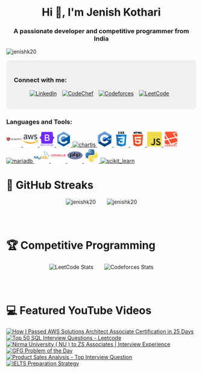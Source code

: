 <h1 align="center">Hi 👋, I'm Jenish Kothari</h1>
<h3 align="center">A passionate developer and competitive programmer from India</h3>

<p align="left"> <img src="https://komarev.com/ghpvc/?username=jenishk20&label=Profile%20views&color=0e75b6&style=flat" alt="jenishk20" /> </p>

<div style="background-color: #f0f0f0; padding: 20px; border-radius: 10px;">
  <h3 align="left">Connect with me:</h3>
  <p align="center">
    <a href="https://www.linkedin.com/in/jenishkothari/" target="_blank" title="LinkedIn"><img src="https://img.icons8.com/color/48/000000/linkedin.png" alt="LinkedIn" height="40" width="40" style="margin-right: 10px;" /></a>
    <a href="https://www.codechef.com/users/jenish_k" target="_blank" title="CodeChef"><img src="https://cdn.jsdelivr.net/npm/simple-icons@3.1.0/icons/codechef.svg" alt="CodeChef" height="40" width="40" style="margin-right: 10px;" /></a>
    <a href="https://codeforces.com/profile/jenish_k" target="_blank" title="Codeforces"><img src="https://cdn.jsdelivr.net/npm/simple-icons@3.0.1/icons/codeforces.svg" alt="Codeforces" height="40" width="40" style="margin-right: 10px;" /></a>
    <a href="https://www.leetcode.com/jenish_k" target="_blank" title="LeetCode"><img src="https://cdn.jsdelivr.net/npm/simple-icons@3.0.1/icons/leetcode.svg" alt="LeetCode" height="40" width="40" style="margin-right: 10px;" /></a>
  </p>
</div>




<h3 align="left">Languages and Tools:</h3>
<p align="left"> <a href="https://angular.io" target="_blank"> <img src="https://raw.githubusercontent.com/devicons/devicon/master/icons/angularjs/angularjs-original-wordmark.svg" alt="angularjs" width="40" height="40"/> </a> <a href="https://aws.amazon.com" target="_blank"> <img src="https://raw.githubusercontent.com/devicons/devicon/master/icons/amazonwebservices/amazonwebservices-original-wordmark.svg" alt="aws" width="40" height="40"/> </a> <a href="https://getbootstrap.com" target="_blank"> <img src="https://raw.githubusercontent.com/devicons/devicon/master/icons/bootstrap/bootstrap-plain-wordmark.svg" alt="bootstrap" width="40" height="40"/> </a> <a href="https://www.cprogramming.com/" target="_blank"> <img src="https://raw.githubusercontent.com/devicons/devicon/master/icons/c/c-original.svg" alt="c" width="40" height="40"/> </a> <a href="https://www.chartjs.org" target="_blank"> <img src="https://www.chartjs.org/media/logo-title.svg" alt="chartjs" width="40" height="40"/> </a> <a href="https://www.w3schools.com/cpp/" target="_blank"> <img src="https://raw.githubusercontent.com/devicons/devicon/master/icons/cplusplus/cplusplus-original.svg" alt="cplusplus" width="40" height="40"/> </a> <a href="https://www.w3schools.com/css/" target="_blank"> <img src="https://raw.githubusercontent.com/devicons/devicon/master/icons/css3/css3-original-wordmark.svg" alt="css3" width="40" height="40"/> </a> <a href="https://www.w3.org/html/" target="_blank"> <img src="https://raw.githubusercontent.com/devicons/devicon/master/icons/html5/html5-original-wordmark.svg" alt="html5" width="40" height="40"/> </a> <a href="https://developer.mozilla.org/en-US/docs/Web/JavaScript" target="_blank"> <img src="https://raw.githubusercontent.com/devicons/devicon/master/icons/javascript/javascript-original.svg" alt="javascript" width="40" height="40"/> </a> <a href="https://laravel.com/" target="_blank"> <img src="https://raw.githubusercontent.com/devicons/devicon/master/icons/laravel/laravel-plain-wordmark.svg" alt="laravel" width="40" height="40"/> </a> <a href="https://mariadb.org/" target="_blank"> <img src="https://www.vectorlogo.zone/logos/mariadb/mariadb-icon.svg" alt="mariadb" width="40" height="40"/> </a> <a href="https://www.mysql.com/" target="_blank"> <img src="https://raw.githubusercontent.com/devicons/devicon/master/icons/mysql/mysql-original-wordmark.svg" alt="mysql" width="40" height="40"/> </a> <a href="https://www.oracle.com/" target="_blank"> <img src="https://raw.githubusercontent.com/devicons/devicon/master/icons/oracle/oracle-original.svg" alt="oracle" width="40" height="40"/> </a> <a href="https://www.php.net" target="_blank"> <img src="https://raw.githubusercontent.com/devicons/devicon/master/icons/php/php-original.svg" alt="php" width="40" height="40"/> </a> <a href="https://www.python.org" target="_blank"> <img src="https://raw.githubusercontent.com/devicons/devicon/master/icons/python/python-original.svg" alt="python" width="40" height="40"/> </a> <a href="https://scikit-learn.org/" target="_blank"> <img src="https://upload.wikimedia.org/wikipedia/commons/0/05/Scikit_learn_logo_small.svg" alt="scikit_learn" width="40" height="40"/> </a> </p>



# 🚀 GitHub Streaks


<p align="center">
  <img src="https://github-readme-stats.vercel.app/api?username=jenishk20&theme=light&include_all_commits=true" alt="jenishk20" style="width: 45%; height: auto; vertical-align: top; margin-right: 5%;" />
  <img src="https://github-readme-streak-stats.herokuapp.com/?user=jenishk20&theme=light" alt="jenishk20" style="width: 45%; height: auto; vertical-align: top;" />
</p>


<br>
<br>

# 🏆 Competitive Programming
<p align="center">
  <img src="https://leetcard.jacoblin.cool/jk20?ext=contest" alt="LeetCode Stats" style="width: 45%; height: auto; vertical-align: middle; margin-right: 5%;" />
  <img src="https://codeforces-readme-stats.vercel.app/api/card?username=jk_neu" alt="Codeforces Stats" style="width: 45%; height: auto; vertical-align: middle;" />
</p>

<br>
<br>

# 💻 Featured YouTube Videos
<!-- YouTube video cards from https://github.com/DenverCoder1/github-readme-youtube-cards -->
<!-- If you want to display the latest videos, then simply follow the instructions in the above repo. -->
<!-- If you however want to select which videos display, then you can manually generate the video link by changing the below parameters in angle brackets. -->
<!-- https://ytcards.demolab.com/?id=<video ID>&title=<video+title>&lang=en&timestamp=<video publish date in Unix time format>&background_color=%230d1117&title_color=%23ffffff&stats_color=%23dedede&max_title_lines=1&width=250&border_radius=5&duration=<video duration in seconds> "<video title>") -->
<!-- BEGIN YOUTUBE-CARDS -->
[![How I Passed AWS Solutions Architect Associate Certification in 25 Days](https://ytcards.demolab.com/?id=FczZKMhj2F8&title=How+I+Passed+AWS+Solutions+Architect+Associate+Certification+in+25+Days&lang=en&timestamp=1669618047&background_color=%230d1117&title_color=%23ffffff&stats_color=%23dedede&max_title_lines=1&width=250&border_radius=5&duration=658 "How I Passed AWS Solutions Architect Associate Certification in 25 Days")](https://youtu.be/FczZKMhj2F8)
[![Top 50 SQL Interview Questions - Leetcode](https://ytcards.demolab.com/?id=PRl96MQpWAE&title=Top+50+SQL+Interview+Questions&lang=en&timestamp=1684734447&background_color=%230d1117&title_color=%23ffffff&stats_color=%23dedede&max_title_lines=1&width=250&border_radius=5&duration=380 "Top 50 SQL Interview Questions - Leetcode")](https://youtu.be/PRl96MQpWAE)
[![Nirma University ( NU ) to ZS Associates | Interview Experience](https://ytcards.demolab.com/?id=qGOXO92EW_I&title=Nirma+University+(NU)+to+ZS+Associates+Interview+Experience&lang=en&timestamp=1678258047&background_color=%230d1117&title_color=%23ffffff&stats_color=%23dedede&max_title_lines=1&width=250&border_radius=5&duration=786 "Nirma University ( NU ) to ZS Associates | Interview Experience")](https://youtu.be/qGOXO92EW_I)
[![GFG Problem of the Day](https://ytcards.demolab.com/?id=9R3EI_iXL8o&title=GFG+Problem+of+the+Day&lang=en&timestamp=1667803647&background_color=%230d1117&title_color=%23ffffff&stats_color=%23dedede&max_title_lines=1&width=250&border_radius=5&duration=786 "GFG Problem of the Day")](https://youtu.be/9R3EI_iXL8o)
[![Product Sales Analysis - Top Interview Question](https://ytcards.demolab.com/?id=Lar0557bsJ4&title=Product+Sales+Analysis+-+Top+Interview+Question&lang=en&timestamp=1685771247&background_color=%230d1117&title_color=%23ffffff&stats_color=%23dedede&max_title_lines=1&width=250&border_radius=5&duration=786 "Product Sales Analysis - Top Interview Question")](https://youtu.be/Lar0557bsJ4)
[![IELTS Preparation Strategy](https://ytcards.demolab.com/?id=w_aGLPn9UuU&title=IELTS+Preparation+Strategy&lang=en&timestamp=1682315247&background_color=%230d1117&title_color=%23ffffff&stats_color=%23dedede&max_title_lines=1&width=250&border_radius=5&duration=786 "IELTS Preparation Strategy")](https://youtu.be/w_aGLPn9UuUo)
<!-- END YOUTUBE-CARDS -->
<br>

